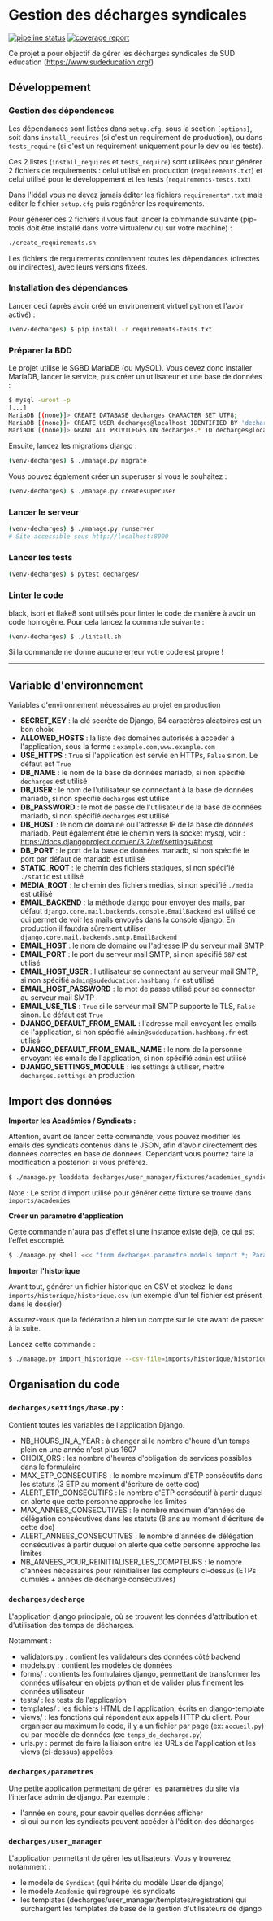 # Gestion des décharges syndicales

[![pipeline status](https://gitlab.com/hashbangfr/sudeducation/badges/master/pipeline.svg)](https://gitlab.com/hashbangfr/sudeducation/-/commits/master)
[![coverage report](https://gitlab.com/hashbangfr/sudeducation/badges/master/coverage.svg)](https://gitlab.com/hashbangfr/sudeducation/-/commits/master)

Ce projet a pour objectif de gérer les décharges syndicales de SUD éducation (https://www.sudeducation.org/)

## Développement

### Gestion des dépendences

Les dépendances sont listées dans `setup.cfg`, sous la section `[options]`, soit dans `install_requires` (si c'est un requirement de production), ou dans `tests_require` (si c'est un requirement uniquement pour le dev ou les tests).

Ces 2 listes (`install_requires` et `tests_require`) sont utilisées pour générer 2 fichiers de requirements : celui utilisé en production (`requirements.txt`) et celui utilisé pour le développement et les tests (`requirements-tests.txt`)

Dans l'idéal vous ne devez jamais éditer les fichiers `requirements*.txt` mais éditer le fichier `setup.cfg` puis regénérer les requirements.

Pour générer ces 2 fichiers il vous faut lancer la commande suivante (pip-tools doit être installé dans votre virtualenv ou sur votre machine) :

```bash
./create_requirements.sh
```

Les fichiers de requirements contiennent toutes les dépendances (directes ou indirectes), avec leurs versions fixées.

### Installation des dépendances

Lancer ceci (après avoir créé un environement virtuel python et l'avoir activé) :

```bash
(venv-decharges) $ pip install -r requirements-tests.txt
```

### Préparer la BDD

Le projet utilise le SGBD MariaDB (ou MySQL). Vous devez donc installer MariaDB, lancer le service, puis créer un utilisateur et une base de données :

```bash
$ mysql -uroot -p
[...]
MariaDB [(none)]> CREATE DATABASE decharges CHARACTER SET UTF8;
MariaDB [(none)]> CREATE USER decharges@localhost IDENTIFIED BY 'decharges';
MariaDB [(none)]> GRANT ALL PRIVILEGES ON decharges.* TO decharges@localhost;
```

Ensuite, lancez les migrations django :

```bash
(venv-decharges) $ ./manage.py migrate
```

Vous pouvez également créer un superuser si vous le souhaitez : 

```bash
(venv-decharges) $ ./manage.py createsuperuser
```

### Lancer le serveur

```bash
(venv-decharges) $ ./manage.py runserver
# Site accessible sous http://localhost:8000
```

### Lancer les tests

```bash
(venv-decharges) $ pytest decharges/
```

### Linter le code

black, isort et flake8 sont utilisés pour linter le code de manière à avoir un code homogène. Pour cela lancez la commande suivante :

```bash
(venv-decharges) $ ./lintall.sh
```

Si la commande ne donne aucune erreur votre code est propre !

-----

## Variable d'environnement

Variables d'environnement nécessaires au projet en production

- **SECRET_KEY** : la clé secrète de Django, 64 caractères aléatoires est un bon choix
- **ALLOWED_HOSTS** : la liste des domaines autorisés à acceder à l'application, sous la forme : `example.com,www.example.com`
- **USE_HTTPS** : `True` si l'application est servie en HTTPs, `False` sinon. Le défaut est `True`
- **DB_NAME** : le nom de la base de données mariadb, si non spécifié `decharges` est utilisé
- **DB_USER** : le nom de l'utilisateur se connectant à la base de données mariadb, si non spécifié `decharges` est utilisé
- **DB_PASSWORD** : le mot de passe de l'utilisateur de la base de données mariadb, si non spécifié `decharges` est utilisé
- **DB_HOST** : le nom de domaine ou l'adresse IP de la base de données mariadb. Peut également être le chemin vers la socket mysql, voir : https://docs.djangoproject.com/en/3.2/ref/settings/#host
- **DB_PORT** : le port de la base de données mariadb, si non spécifié le port par défaut de mariadb est utilisé
- **STATIC_ROOT** : le chemin des fichiers statiques, si non spécifié `./static` est utilisé
- **MEDIA_ROOT** : le chemin des fichiers médias, si non spécifié `./media` est utilisé
- **EMAIL_BACKEND** : la méthode django pour envoyer des mails, par défaut `django.core.mail.backends.console.EmailBackend` est utilisé ce qui permet de voir les mails envoyés dans la console django. En production il fautdra sûrement utiliser `django.core.mail.backends.smtp.EmailBackend`
- **EMAIL_HOST** : le nom de domaine ou l'adresse IP du serveur mail SMTP
- **EMAIL_PORT** : le port du serveur mail SMTP, si non spécifié `587` est utilisé
- **EMAIL_HOST_USER** : l'utilisateur se connectant au serveur mail SMTP, si non spécifié `admin@sudeducation.hashbang.fr` est utilisé
- **EMAIL_HOST_PASSWORD** : le mot de passe utilisé pour se connecter au serveur mail SMTP
- **EMAIL_USE_TLS** : `True` si le serveur mail SMTP supporte le TLS, `False` sinon. Le défaut est `True`
- **DJANGO_DEFAULT_FROM_EMAIL** : l'adresse mail envoyant les emails de l'application, si non spécifié `admin@sudeducation.hashbang.fr` est utilisé
- **DJANGO_DEFAULT_FROM_EMAIL_NAME** : le nom de la personne envoyant les emails de l'application, si non spécifié `admin` est utilisé
- **DJANGO_SETTINGS_MODULE** : les settings à utiliser, mettre `decharges.settings` en production

## Import des données

**Importer les Académies / Syndicats :**

Attention, avant de lancer cette commande, vous pouvez modifier les emails des syndicats contenus dans le JSON,
afin d'avoir directement des données correctes en base de données. Cependant vous pourrez faire la modification a posteriori si vous
préférez.

```bash
$ ./manage.py loaddata decharges/user_manager/fixtures/academies_syndicats.json
```

Note : Le script d'import utilisé pour générer cette fixture se trouve dans `imports/academies`

**Créer un parametre d'application**

Cette commande n'aura pas d'effet si une instance existe déjà, ce qui est l'effet escompté.

```bash
$ ./manage.py shell <<< "from decharges.parametre.models import *; ParametresDApplication.objects.get_or_create()"
```

**Importer l'historique**

Avant tout, générer un fichier historique en CSV et stockez-le dans `imports/historique/historique.csv`
(un exemple d'un tel fichier est présent dans le dossier)

Assurez-vous que la fédération a bien un compte sur le site avant de passer à la suite.

Lancez cette commande :

```bash
$ ./manage.py import_historique --csv-file=imports/historique/historique.csv
```

## Organisation du code

### `decharges/settings/base.py` :

Contient toutes les variables de l'application Django.

- NB_HOURS_IN_A_YEAR : à changer si le nombre d'heure d'un temps plein en une année n'est plus 1607
- CHOIX_ORS : les nombre d'heures d'obligation de services possibles dans le formulaire
- MAX_ETP_CONSECUTIFS : le nombre maximum d'ETP consécutifs dans les statuts (3 ETP au moment d'écriture de cette doc)
- ALERT_ETP_CONSECUTIFS : le nombre d'ETP consécutif à partir duquel on alerte que cette personne approche les limites
- MAX_ANNEES_CONSECUTIVES : le nombre maximum d'années de délégation consécutives dans les statuts (8 ans au moment d'écriture de cette doc)
- ALERT_ANNEES_CONSECUTIVES : le nombre d'années de délégation consécutives à partir duquel on alerte que cette personne approche les limites
- NB_ANNEES_POUR_REINITIALISER_LES_COMPTEURS : le nombre d'années nécessaires pour réinitialiser les compteurs ci-dessus (ETPs cumulés + années de décharge consécutives)

### `decharges/decharge`

L'application django principale, où se trouvent les données d'attribution et d'utilisation des temps de décharges.

Notamment :

- validators.py : contient les validateurs des données côté backend
- models.py : contient les modèles de données
- forms/ : contients les formulaires django, permettant de transformer les données utlisateur en objets python et de valider plus finement les données utilisateur
- tests/ : les tests de l'application
- templates/ : les fichiers HTML de l'application, écrits en django-template
- views/ : les fonctions qui répondent aux appels HTTP du client. Pour organiser au maximum le code, il y a un fichier par page (ex: `accueil.py`) ou par modèle de données (ex: `temps_de_decharge.py`)
- urls.py : permet de faire la liaison entre les URLs de l'application et les views (ci-dessus) appelées

### `decharges/parametres`

Une petite application permettant de gérer les paramètres du site via l'interface admin de django. Par exemple :

- l'année en cours, pour savoir quelles données afficher
- si oui ou non les syndicats peuvent accéder à l'édition des décharges

### `decharges/user_manager`

L'application permettant de gérer les utilisateurs. Vous y trouverez notamment :

- le modèle de `Syndicat` (qui hérite du modèle User de django)
- le modèle `Academie` qui regroupe les syndicats
- les templates (decharges/user_manager/templates/registration) qui surchargent les templates de base de la gestion d'utilisateurs de django
